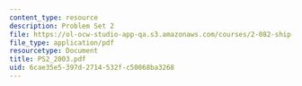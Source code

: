 ```yaml
---
content_type: resource
description: Problem Set 2
file: https://ol-ocw-studio-app-qa.s3.amazonaws.com/courses/2-082-ship-structural-analysis-design-13-122-spring-2003/6cae35e5397d2714532fc50068ba3268_PS2_2003.pdf
file_type: application/pdf
resourcetype: Document
title: PS2_2003.pdf
uid: 6cae35e5-397d-2714-532f-c50068ba3268
---
```

